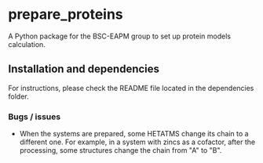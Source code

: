 # prepare_proteins
A Python package for the BSC-EAPM group to set up protein models calculation.

## Installation and dependencies

For instructions, please check the README file located in the dependencies folder.

### Bugs / issues 

* When the systems are prepared, some HETATMS change its chain to a different one. For example, in a system with zincs as a cofactor, after the processing, some structures change the chain from "A" to "B". 
